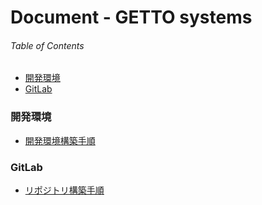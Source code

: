# Document - GETTO systems

###### Table of Contents

- [開発環境](#user-content-開発環境)
- [GitLab](#user-content-GitLab)


### 開発環境

- [開発環境構築手順](contents/development/setup.md)


### GitLab

- [リポジトリ構築手順](contents/gitlab/setup-repository.md)
